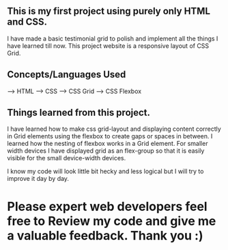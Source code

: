 ## This is my first project using purely only HTML and CSS. 

I have made a basic testimonial grid to polish and implement all the things I have learned till now. This project website is a responsive layout of CSS Grid.

## Concepts/Languages Used
--> HTML
--> CSS
--> CSS Grid
--> CSS Flexbox 

## Things learned from this project.

I have learned how to make css grid-layout and displaying content correctly in Grid elements using the flexbox to create gaps or spaces in between. I learned how the nesting of flexbox works in a Grid element. For smaller width devices I have displayed grid as an flex-group so that it is easily visible for the small device-width devices.

I know my code will look little bit hecky and less logical but I will try to improve it day by day.

# Please expert web developers feel free to Review my code and give me a valuable feedback. Thank you :)